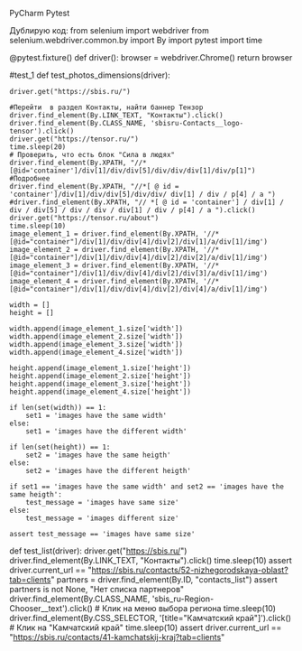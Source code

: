 PyCharm Pytest

Дублирую код:
from selenium import webdriver
from selenium.webdriver.common.by import By
import pytest
import time

@pytest.fixture()
def driver():
    browser = webdriver.Chrome()
    return browser

#test_1
def test_photos_dimensions(driver):

    driver.get("https://sbis.ru/")

    #Перейти  в раздел Контакты, найти баннер Тензор
    driver.find_element(By.LINK_TEXT, "Контакты").click()
    driver.find_element(By.CLASS_NAME, 'sbisru-Contacts__logo-tensor').click()
    driver.get("https://tensor.ru/")
    time.sleep(20)
    # Проверить, что есть блок "Сила в людях"
    driver.find_element(By.XPATH, "//*[@id='container']/div[1]/div/div[5]/div/div/div[1]/div/p[1]")
    #Подробнее
    driver.find_element(By.XPATH, "//*[ @ id = 'container']/div[1]/div/div[5]/div/div/ div[1] / div / p[4] / a ")
    #driver.find_element(By.XPATH, "// *[ @ id = 'container'] / div[1] / div / div[5] / div / div / div[1] / div / p[4] / a ").click()
    driver.get("https://tensor.ru/about")
    time.sleep(10)
    image_element_1 = driver.find_element(By.XPATH, '//*[@id="container"]/div[1]/div/div[4]/div[2]/div[1]/a/div[1]/img')
    image_element_2 = driver.find_element(By.XPATH, '//*[@id="container"]/div[1]/div/div[4]/div[2]/div[2]/a/div[1]/img')
    image_element_3 = driver.find_element(By.XPATH, '//*[@id="container"]/div[1]/div/div[4]/div[2]/div[3]/a/div[1]/img')
    image_element_4 = driver.find_element(By.XPATH, '//*[@id="container"]/div[1]/div/div[4]/div[2]/div[4]/a/div[1]/img')

    width = []
    height = []

    width.append(image_element_1.size['width'])
    width.append(image_element_2.size['width'])
    width.append(image_element_3.size['width'])
    width.append(image_element_4.size['width'])

    height.append(image_element_1.size['height'])
    height.append(image_element_2.size['height'])
    height.append(image_element_3.size['height'])
    height.append(image_element_4.size['height'])

    if len(set(width)) == 1:
        set1 = 'images have the same width'
    else:
        set1 = 'images have the different width'

    if len(set(height)) == 1:
        set2 = 'images have the same heigth'
    else:
        set2 = 'images have the different heigth'

    if set1 == 'images have the same width' and set2 == 'images have the same heigth':
        test_message = 'images have same size'
    else:
        test_message = 'images different size'

    assert test_message == 'images have same size'


def test_list(driver):
    driver.get("https://sbis.ru/")
    driver.find_element(By.LINK_TEXT, "Контакты").click()
    time.sleep(10)
    assert driver.current_url == "https://sbis.ru/contacts/52-nizhegorodskaya-oblast?tab=clients"
    partners = driver.find_element(By.ID, "contacts_list")
    assert partners is not None, "Нет списка партнеров"
    driver.find_element(By.CLASS_NAME, 'sbis_ru-Region-Chooser__text').click()  # Клик на меню выбора региона
    time.sleep(10)
    driver.find_element(By.CSS_SELECTOR, '[title="Камчатский край"]').click()  # Клик на "Камчатский край"
    time.sleep(10)
    assert driver.current_url == "https://sbis.ru/contacts/41-kamchatskij-kraj?tab=clients"


